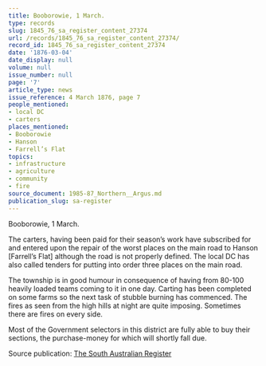```yaml
---
title: Booborowie, 1 March.
type: records
slug: 1845_76_sa_register_content_27374
url: /records/1845_76_sa_register_content_27374/
record_id: 1845_76_sa_register_content_27374
date: '1876-03-04'
date_display: null
volume: null
issue_number: null
page: '7'
article_type: news
issue_reference: 4 March 1876, page 7
people_mentioned:
- local DC
- carters
places_mentioned:
- Booborowie
- Hanson
- Farrell’s Flat
topics:
- infrastructure
- agriculture
- community
- fire
source_document: 1985-87_Northern__Argus.md
publication_slug: sa-register
---
```


Booborowie, 1 March.

The carters, having been paid for their season’s work have subscribed for and entered upon the repair of the worst places on the main road to Hanson [Farrell’s Flat] although the road is not properly defined.  The local DC has also called tenders for putting into order three places on the main road.

The township is in good humour in consequence of having from 80-100 heavily loaded teams coming to it in one day.  Carting has been completed on some farms so the next task of stubble burning has commenced.  The fires as seen from the high hills at night are quite imposing.  Sometimes there are fires on every side.

Most of the Government selectors in this district are fully able to buy their sections, the purchase-money for which will shortly fall due.

Source publication: [The South Australian Register](/publications/sa-register/)
